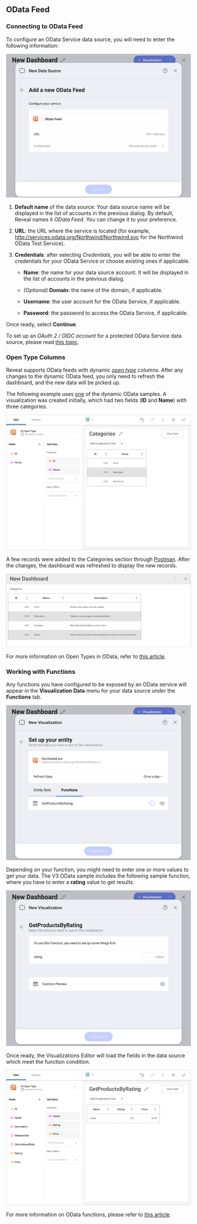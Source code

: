 ## OData Feed

### Connecting to OData Feed
To configure an OData Service data source, you will need to enter the
following information:

![Enter OData Service Details dialog](images/enter-OData-service-details.png)

1.  **Default name** of the data source: Your data source name will be displayed in the list of accounts in the previous dialog. By default, Reveal names it *OData Feed*. You can change it to your preference.


2.  **URL**: the URL where the service is located (for example, <http://services.odata.org/Northwind/Northwind.svc> for the Northwind OData Test Service).

3.  **Credentials**: after selecting *Credentials*, you will be able to
    enter the credentials for your OData Service or choose existing ones
    if applicable.

      - **Name**: the name for your data source account. It will be
        displayed in the list of accounts in the previous dialog.

      - *(Optional)* **Domain**: the name of the domain, if applicable.

      - **Username**: the user account for the OData Service, if
        applicable.

      - **Password**: the password to access the OData Service, if
        applicable.

Once ready, select **Continue**.

To set up an *OAuth 2 / OIDC account* for a protected OData Service data
source, please read [this topic](~/en/datasources/OAuth-2-OIDC-User-Authentication.md).

### Open Type Columns

Reveal supports OData feeds with dynamic [*open type*](https://docs.microsoft.com/en-us/aspnet/web-api/overview/odata-support-in-aspnet-web-api/odata-v4/use-open-types-in-odata-v4)
columns. After any changes to the dynamic OData feed, you only need to
refresh the dashboard, and the new data will be picked up.

The following example uses
[one](https://services.odata.org/V3/OData/\(S\(bwrmr2ccg0nex5gmubqxjkkz\)\)/OData.svc/)
of the dynamic OData samples. A visualization was created initially,
which had two fields (**ID** and **Name**) with three categories.

![ODataOpenTypesSampleV3\_All](images/ODataOpenTypesSampleV3_All.png)

A few records were added to the Categories section through
[Postman](https://www.odata.org/getting-started/learning-odata-on-postman/).
After the changes, the dashboard was refreshed to display the new
records.

![ODataRefreshedOpenTypeV3\_All](images/ODataRefreshedOpenTypeV3_All.png)

For more information on Open Types in OData, refer to [this article](https://docs.microsoft.com/en-us/aspnet/web-api/overview/odata-support-in-aspnet-web-api/odata-v4/use-open-types-in-odata-v4).

### Working with Functions

Any functions you have configured to be exposed by an OData service will
appear in the **Visualization Data** menu for your data source under the
**Functions** tab.

![OData Functions tab in the Set up your entity dialog](images/OData-functions.png)

Depending on your function, you might need to enter one or more values
to get your data. The V3 OData sample includes the following sample
function, where you have to enter a **rating** value to get results.

![Setting up rating value of a function and Function preview dialog](images/OData-function-sample.png)

Once ready, the Visualizations Editor will load the fields in the data
source which meet the function condition.

![Odata function used in the Visualization editor](images/Odata-get-products-by-rating.png)

For more information on OData functions, please refer to [this article](https://docs.microsoft.com/en-us/aspnet/web-api/overview/odata-support-in-aspnet-web-api/odata-v4/odata-actions-and-functions).
